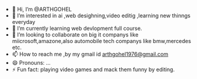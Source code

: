 - 👋 Hi, I’m @ARTHGOHEL
- 👀 I’m interested in ai ,web desighning,video editig ,learning new thinngs everyday  
- 🌱 I’m currently learning web devlopment full course.
- 💞️ I’m looking to collaborate on big it companys like miicrosoft,amazone,also automobile tech companys like bmw,mercedes etc.
- 📫 How to reach me ,by my gmail id arthgohel1976@gmail.com
- 😄 Pronouns: ...
- ⚡ Fun fact: playing video games and mack them funny by editing.

<!---
ARTHGOHEL/ARTHGOHEL is a ✨ special ✨ repository because its `README.md` (this file) appears on your GitHub profile.
You can click the Preview link to take a look at your changes.
--->
